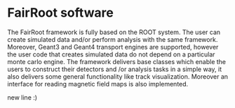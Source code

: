 FairRoot software
========

The FairRoot framework is fully based on the ROOT system. 
The user can create simulated data and/or perform analysis with the same framework. 
Moreover, Geant3 and Geant4 transport engines are supported, however the user code that creates simulated data
do not depend on a particular monte carlo engine. The framework delivers base classes which enable the users to 
construct their detectors and /or analysis tasks in a simple way, it also delivers some general functionality
like track visualization. Moreover an interface for reading magnetic field maps is also implemented.

new line :)


